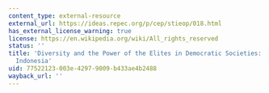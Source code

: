 ```yaml
---
content_type: external-resource
external_url: https://ideas.repec.org/p/cep/stieop/018.html
has_external_license_warning: true
license: https://en.wikipedia.org/wiki/All_rights_reserved
status: ''
title: 'Diversity and the Power of the Elites in Democratic Societies: Evidence from
  Indonesia'
uid: 77522123-003e-4297-9009-b433ae4b2488
wayback_url: ''
---
```

